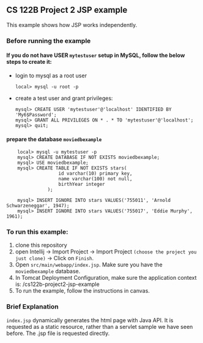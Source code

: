 ## CS 122B Project 2 JSP example

This example shows how JSP works independently.

### Before running the example
#### If you do not have USER `mytestuser` setup in MySQL, follow the below steps to create it:

 - login to mysql as a root user 
    ```
    local> mysql -u root -p
    ```

 - create a test user and grant privileges:
    ```
    mysql> CREATE USER 'mytestuser'@'localhost' IDENTIFIED BY 'My6$Password';
    mysql> GRANT ALL PRIVILEGES ON * . * TO 'mytestuser'@'localhost';
    mysql> quit;
    ```

#### prepare the database `moviedbexample`
 
```    
    local> mysql -u mytestuser -p
    mysql> CREATE DATABASE IF NOT EXISTS moviedbexample;
    mysql> USE moviedbexample;
    mysql> CREATE TABLE IF NOT EXISTS stars(
                   id varchar(10) primary key,
                   name varchar(100) not null,
                   birthYear integer
               );
    
    mysql> INSERT IGNORE INTO stars VALUES('755011', 'Arnold Schwarzeneggar', 1947);
    mysql> INSERT IGNORE INTO stars VALUES('755017', 'Eddie Murphy', 1961);
```    
### To run this example: 
1. clone this repository
2. open Intellij -> Import Project -> Import Project `(choose the project you just clone)` -> Click on `Finish`.
3. Open `src/main/webapp/index.jsp`. Make sure you have the `moviedbexample` database.
4. In Tomcat Deployment Configuration, make sure the application context is: /cs122b-project2-jsp-example
5. To run the example, follow the instructions in canvas.

### Brief Explanation
`index.jsp` dynamically generates the html page with Java API. It is requested as a static resource, rather than a servlet sample we have seen before.
The .jsp file is requested directly.
